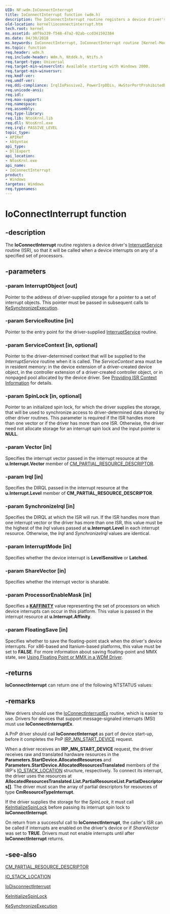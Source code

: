```yaml
---
UID: NF:wdm.IoConnectInterrupt
title: IoConnectInterrupt function (wdm.h)
description: The IoConnectInterrupt routine registers a device driver's InterruptService routine (ISR), so that it will be called when a device interrupts on any of a specified set of processors.
old-location: kernel\ioconnectinterrupt.htm
tech.root: kernel
ms.assetid: a0f9a339-f548-47a2-92ab-ccd341592384
ms.date: 04/30/2018
ms.keywords: IoConnectInterrupt, IoConnectInterrupt routine [Kernel-Mode Driver Architecture], k104_efa094e0-ac29-491b-803a-8470ed39c915.xml, kernel.ioconnectinterrupt, wdm/IoConnectInterrupt
ms.topic: function
req.header: wdm.h
req.include-header: Wdm.h, Ntddk.h, Ntifs.h
req.target-type: Universal
req.target-min-winverclnt: Available starting with Windows 2000.
req.target-min-winversvr: 
req.kmdf-ver: 
req.umdf-ver: 
req.ddi-compliance: IrqlIoPassive2, PowerIrpDDis, HwStorPortProhibitedDDIs
req.unicode-ansi: 
req.idl: 
req.max-support: 
req.namespace: 
req.assembly: 
req.type-library: 
req.lib: NtosKrnl.lib
req.dll: NtosKrnl.exe
req.irql: PASSIVE_LEVEL
topic_type:
- APIRef
- kbSyntax
api_type:
- DllExport
api_location:
- NtosKrnl.exe
api_name:
- IoConnectInterrupt
product:
- Windows
targetos: Windows
req.typenames: 
---
```


# IoConnectInterrupt function


## -description


The <b>IoConnectInterrupt</b> routine registers a device driver's <a href="https://msdn.microsoft.com/library/windows/hardware/ff547958">InterruptService</a> routine (ISR), so that it will be called when a device interrupts on any of a specified set of processors.


## -parameters




### -param InterruptObject [out]

Pointer to the address of driver-supplied storage for a pointer to a set of interrupt objects. This pointer must be passed in subsequent calls to <a href="https://msdn.microsoft.com/library/windows/hardware/ff553302">KeSynchronizeExecution</a>.


### -param ServiceRoutine [in]

Pointer to the entry point for the driver-supplied <a href="https://msdn.microsoft.com/library/windows/hardware/ff547958">InterruptService</a> routine.


### -param ServiceContext [in, optional]

Pointer to the driver-determined context that will be supplied to the <i>InterruptService</i> routine when it is called. The <i>ServiceContext</i> area must be in resident memory: in the device extension of a driver-created device object, in the controller extension of a driver-created controller object, or in nonpaged pool allocated by the device driver. See <a href="https://msdn.microsoft.com/library/windows/hardware/ff559930">Providing ISR Context Information</a> for details.


### -param SpinLock [in, optional]

Pointer to an initialized spin lock, for which the driver supplies the storage, that will be used to synchronize access to driver-determined data shared by other driver routines. This parameter is required if the ISR handles more than one vector or if the driver has more than one ISR. Otherwise, the driver need not allocate storage for an interrupt spin lock and the input pointer is <b>NULL</b>.


### -param Vector [in]

Specifies the interrupt vector passed in the interrupt resource at the <b>u.Interrupt.Vector</b> member of <a href="https://msdn.microsoft.com/96bf7bab-b8f5-439c-8717-ea6956ed0213">CM_PARTIAL_RESOURCE_DESCRIPTOR</a>.


### -param Irql [in]

Specifies the DIRQL passed in the interrupt resource at the <b>u.Interrupt.Level</b> member of <b>CM_PARTIAL_RESOURCE_DESCRIPTOR</b>.


### -param SynchronizeIrql [in]

Specifies the DIRQL at which the ISR will run. If the ISR handles more than one interrupt vector or the driver has more than one ISR, this value must be the highest of the <i>Irql</i> values passed at <b>u.Interrupt.Level</b> in each interrupt resource. Otherwise, the <i>Irql</i> and <i>SynchronizeIrql</i> values are identical.


### -param InterruptMode [in]

Specifies whether the device interrupt is <b>LevelSensitive</b> or <b>Latched</b>.


### -param ShareVector [in]

Specifies whether the interrupt vector is sharable. 


### -param ProcessorEnableMask [in]

Specifies a [**KAFFINITY**](https://docs.microsoft.com/windows-hardware/drivers/kernel/interrupt-affinity-and-priority#about-kaffinity) value representing the set of processors on which device interrupts can occur in this platform. This value is passed in the interrupt resource at <b>u.Interrupt.Affinity</b>. 


### -param FloatingSave [in]

Specifies whether to save the floating-point stack when the driver's device interrupts. For x86-based and Itanium-based platforms, this value must be set to <b>FALSE</b>. For more information about saving floating-point and MMX state, see <a href="https://msdn.microsoft.com/73414084-4054-466a-b64c-5c81b224be92">Using Floating Point or MMX in a WDM Driver</a>. 


## -returns



<b>IoConnectInterrupt</b> can return one of the following NTSTATUS values:




## -remarks



New drivers should use the <a href="https://msdn.microsoft.com/library/windows/hardware/ff548378">IoConnectInterruptEx</a> routine, which is easier to use. Drivers for devices that support message-signaled interrupts (MSI) must use <b>IoConnectInterruptEx</b>.

A PnP driver should call <b>IoConnectInterrupt</b> as part of device start-up, before it completes the PnP <a href="https://msdn.microsoft.com/library/windows/hardware/ff551749">IRP_MN_START_DEVICE</a> request.

When a driver receives an <b>IRP_MN_START_DEVICE</b> request, the driver receives raw and translated hardware resources in the <b>Parameters.StartDevice.AllocatedResources</b> and  <b>Parameters.StartDevice.AllocatedResourcesTranslated</b> members of the IRP's <a href="https://msdn.microsoft.com/library/windows/hardware/ff550659">IO_STACK_LOCATION</a> structure, respectively. To connect its interrupt, the driver uses the resources at <b>AllocatedResourcesTranslated.List.PartialResourceList.PartialDescriptors[]</b>. The driver must scan the array of partial descriptors for resources of type <b>CmResourceTypeInterrupt</b>.

If the driver supplies the storage for the <i>SpinLock</i>, it must call <a href="https://msdn.microsoft.com/library/windows/hardware/ff552160">KeInitializeSpinLock</a> before passing its interrupt spin lock to <b>IoConnectInterrupt</b>.

On return from a successful call to <b>IoConnectInterrupt</b>, the caller's ISR can be called if interrupts are enabled on the driver's device or if <i>ShareVector</i> was set to <b>TRUE</b>. Drivers must not enable interrupts until after <b>IoConnectInterrupt</b> returns.



## -see-also




<a href="https://msdn.microsoft.com/96bf7bab-b8f5-439c-8717-ea6956ed0213">CM_PARTIAL_RESOURCE_DESCRIPTOR</a>



<a href="https://msdn.microsoft.com/library/windows/hardware/ff550659">IO_STACK_LOCATION</a>



<a href="https://msdn.microsoft.com/library/windows/hardware/ff549089">IoDisconnectInterrupt</a>



<a href="https://msdn.microsoft.com/library/windows/hardware/ff552160">KeInitializeSpinLock</a>



<a href="https://msdn.microsoft.com/library/windows/hardware/ff553302">KeSynchronizeExecution</a>
 

 

